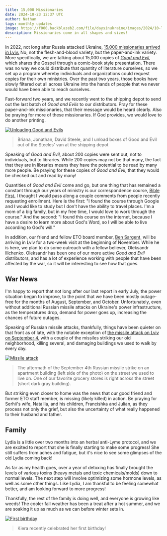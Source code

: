 ```yaml
---
title: 15,000 Missionaries
date: 2024-10-23 12:37 UTC
author: Nathan
tags: monthly updates
image: https://f000.backblazeb2.com/file/daysinukraine/images/2024/10-loading-ge.jpg
description: Missionaries come in all shapes and sizes!
---
```


In 2022, not long after Russia attacked Ukraine, [15,000 missionaries arrived in Lviv.](https://daysinukraine.com/2022/10/catching-up/) No, not the flesh-and-blood variety, but the paper-and-ink variety. More specifically, we are talking about 15,000 copies of *[Good and Evil](https://goodandevilbook.com/english/)*, which shares the Gospel through a comic-book style presentation. There was no way we could distribute that quantity of literature ourselves, so we set up a program whereby individuals and organizations could request copies for their own ministries. Over the past two years, those books have slowly filtered out all across Ukraine into the hands of people that we never would have been able to reach ourselves.

Fast-forward two years, and we recently went to the shipping depot to send out the last batch of *Good and Evils* to our distributors. Pray for these paper-and-ink missionaries, that their message would be heard clearly. Also be praying for more of these missionaries. If God provides, we would love to do another printing.

[![Unloading Good and Evils](images/2024/10-loading-ge-600w.jpg)](https://f000.backblazeb2.com/file/daysinukraine/images/2024/10-loading-ge.jpg)

> Briana, Jonathan, David Steele, and I unload boxes of Good and Evil out of the Steeles' van at the shipping depot

Speaking of *Good and Evil*, about 200 copies were sent out, not to individuals, but to libraries. While 200 copies may not be that many, the fact that they are in libraries means they have the potential to be read by many more people. Be praying for these copies of *Good and Evil*, that they would be checked out and read by many!

Quantities of *Good and Evil* come and go, but one thing that has remained a constant through our years of ministry is our correspondence course, [Bible First.](https://getbiblefirst.com/) I thought I would pass along a couple comments from people recently requesting enrollment. Here is the first: "I found the course through Google and I would like to study but I don't have the ability to travel places. I'm a mom of a big family, but in my free time, I would love to work through the course." And the second: "I found this course on the internet, because I have a desire to learn more about God's Word, so I will be able to live according to God's will."

In addition, our friend and fellow ETO board member, [Ben Sargent,](https://euroteamoutreach.org/sargent/) will be arriving in Lviv for a two-week visit at the beginning of November. While he is here, we plan to do some outreach with a fellow believer, Oleksandr Illchenko. Oleksandr has been one of our more active *Good and Evil* distributors, and has a lot of experience working with people that have been affected by the war, so it will be interesting to see how that goes.

## War News

I'm happy to report that not long after our last report in early July, the power situation began to improve, to the point that we have been mostly outage-free for the months of August, September, and October. Unfortunately, even without additional Russian missile attacks on Ukraine's power infrastructure, as the temperatures drop, demand for power goes up, increasing the chances of future outages.

Speaking of Russian missile attacks, thankfully, things have been quieter on that front as of late, with the notable exception of [the missile attack on Lviv on September 4,](https://kyivindependent.com/russias-attack-on-lviv/) with a couple of the missiles striking our old neighborhood, killing several, and damaging buildings we used to walk by every day.

[![Missile attack](images/2024/10-missile-attack-600w.jpg)](https://f000.backblazeb2.com/file/daysinukraine/images/2024/10-missile-attack.jpg)

> The aftermath of the September 4th Russian missile strike on an apartment building (left side of the photo) on the street we used to live on. One of our favorite grocery stores is right across the street (short dark gray building).

But striking even closer to home was the news that our good friend and former ETO staff member, is missing (likely killed) in action. Be praying for Serhii's wife, Natallia, and his children, Francishka and Julian, as they process not only the grief, but also the uncertainty of what really happened to their husband and father.

## Family

Lydia is a little over two months into an herbal anti-Lyme protocol, and we are excited to report that she is finally starting to make some progress! She still suffers from aches and fatigue, but it's nice to see some glimpses of the old Lydia coming back!

As far as my health goes, over a year of detoxing has finally brought the levels of various toxins (heavy metals and toxic chemicals/molds) down to normal levels. The next step will involve optimizing some hormone levels, as well as some other things. Like Lydia, I am thankful to be feeling somewhat better, and am looking forward to more progress!

Thankfully, the rest of the family is doing well, and everyone is growing like weeds! The cooler fall weather has been a treat after a hot summer, and we are soaking it up as much as we can before winter sets in.

[![First birthday](images/2024/10-birthday-600w.jpg)](https://f000.backblazeb2.com/file/daysinukraine/images/2024/10-birthday.jpg)

> Kiera recently celebrated her first birthday!
